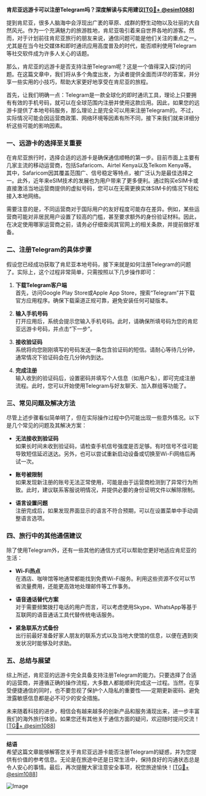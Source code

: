 **肯尼亚远游卡可以注册Telegram吗？深度解读与实用建议[[TG💪+ @esim1088](https://t.me/s/esim1088)]**

提到肯尼亚，很多人脑海中会浮现出广袤的草原、成群的野生动物以及壮丽的大自然风光。作为一个充满魅力的旅游胜地，肯尼亚吸引着来自世界各地的游客。然而，对于计划前往肯尼亚旅行的朋友来说，通信问题可能是他们关注的重点之一。尤其是在当今社交媒体和即时通讯应用高度普及的时代，能否顺利使用Telegram等社交软件成为许多人关心的话题。

那么，肯尼亚的远游卡是否支持注册Telegram呢？这是一个值得深入探讨的问题。在这篇文章中，我们将从多个角度出发，为读者提供全面而详尽的答案，并分享一些实用的小技巧，帮助大家更好地享受在肯尼亚的旅程。

首先，让我们明确一点：Telegram是一款全球化的即时通讯工具，理论上只要拥有有效的手机号码，就可以在全球范围内注册并使用这款应用。因此，如果您的远游卡提供了本地号码服务，那么理论上是完全可以用来注册Telegram的。不过，实际情况可能会因运营商政策、网络环境等因素有所不同，接下来我们就来详细分析这些可能的影响因素。

### **一、远游卡的选择至关重要**

在肯尼亚旅行时，选择合适的远游卡是确保通信顺畅的第一步。目前市面上主要有几家主流的移动运营商，包括Safaricom、Airtel Kenya以及Telkom Kenya等。其中，Safaricom因其覆盖范围广、信号稳定等特点，被广泛认为是最佳选择之一。此外，近年来eSIM技术的发展也为用户带来了更多便利。通过购买eSIM卡或直接激活当地运营商提供的虚拟号码，您可以在无需更换实体SIM卡的情况下轻松接入本地网络。

需要注意的是，不同运营商对于国际用户的友好程度可能存在差异。例如，某些运营商可能对非居民用户设置了较高的门槛，甚至要求额外的身份验证材料。因此，在决定使用哪家运营商之前，请务必仔细查阅其官网上的相关条款，并提前做好准备。

### **二、注册Telegram的具体步骤**

假设您已经成功获取了肯尼亚本地号码，接下来就是如何注册Telegram的问题了。实际上，这个过程非常简单，只需按照以下几步操作即可：

1. **下载Telegram客户端**  
   首先，访问Google Play Store或Apple App Store，搜索“Telegram”并下载官方应用程序。确保下载渠道正规可靠，避免安装任何可疑版本。

2. **输入手机号码**  
   打开应用后，系统会提示您输入手机号码。此时，请确保所填号码为您的肯尼亚远游卡号码，并点击“下一步”。

3. **接收验证码**  
   系统将向您刚刚填写的号码发送一条包含验证码的短信。请耐心等待几分钟，通常情况下验证码会在几分钟内到达。

4. **完成注册**  
   输入收到的验证码后，设置密码并填写个人信息（如用户名），即可完成注册流程。此时，您可以开始使用Telegram与好友聊天、加入群组等功能了。

### **三、常见问题及解决方法**

尽管上述步骤看似简单明了，但在实际操作过程中仍可能出现一些意外情况。以下是几个常见的问题及其解决方案：

- **无法接收到验证码**  
  如果长时间未收到验证码，请检查手机信号强度是否足够。有时信号不佳可能导致短信延迟送达。另外，也可以尝试重新启动设备或切换至Wi-Fi网络后再试一次。

- **账号被限制**  
  如果发现新注册的账号无法正常使用，可能是由于运营商检测到了异常行为所致。此时，建议联系客服说明情况，并提供必要的身份证明文件以解除限制。

- **语言设置问题**  
  注册完成后，如果发现界面显示的语言不符合预期，可以在设置菜单中手动调整语言选项。

### **四、旅行中的其他通信建议**

除了使用Telegram外，还有一些其他的通信方式可以帮助您更好地适应肯尼亚的生活：

- **Wi-Fi热点**  
  在酒店、咖啡馆等地通常都能找到免费Wi-Fi服务。利用这些资源不仅可以节省流量费用，还能更高效地处理邮件等工作事务。

- **语音通话替代方案**  
  对于需要频繁拨打电话的用户而言，可以考虑使用Skype、WhatsApp等基于互联网的语音通话工具代替传统电话服务。

- **紧急联系方式备份**  
  出行前最好准备好家人朋友的联系方式以及当地大使馆的信息，以便在遇到突发状况时能够及时求助。

### **五、总结与展望**

综上所述，肯尼亚的远游卡完全具备支持注册Telegram的能力。只要选择了合适的运营商，并遵循正确的操作流程，大多数人都能顺利完成这一过程。当然，在享受便捷通信的同时，也不要忽视了保护个人隐私的重要性——定期更新密码、避免泄露敏感信息都是必不可少的安全措施。

未来随着科技的进步，相信会有越来越多的创新产品和服务涌现出来，进一步丰富我们的海外旅行体验。如果您还有其他关于通信方面的疑问，欢迎随时提问交流！[[TG💪+ @esim1088](https://t.me/s/esim1088)]

---

**结语**  
希望这篇文章能够解答您关于肯尼亚远游卡能否注册Telegram的疑惑，并为您提供有价值的参考信息。无论是在旅途中还是日常生活中，保持良好的沟通状态总是令人安心的事情。最后，再次提醒大家注意安全事项，祝您旅途愉快！[[TG💪+ @esim1088](https://t.me/s/esim1088)]  

![Image](https://i.postimg.cc/4NQfJmqS/Snipaste-2025-05-13-00-14-12.png)